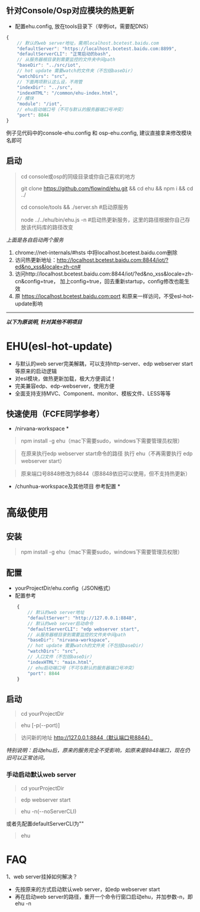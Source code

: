 ## 针对Console/Osp对应模块的热更新
* 配置ehu.config, 放在tools目录下（举例iot，需要配DNS）

```js
{
    // 默认的web server地址，需用localhost.bcetest.baidu.com
    "defaultServer": "https://localhost.bcetest.baidu.com:8899",
    "defaultServerCLI": "正常启动的bash",
    // 从服务器根目录到需要监控的文件夹中间path
    "baseDir": "../src/iot",
    // hot update 需要watch的文件夹（不包括baseDir）
    "watchDirs": "src",
    // 下面两项默认这么设，不用管
    "indexDir": "../src",
    "indexHTML": "/common/ehu-index.html",
    // 模块
    "module": "/iot",
    // ehu启动端口号（不可与默认的服务器端口号冲突）
    "port": 8844
}
```

例子见代码中的console-ehu.config 和 osp-ehu.config, 建议直接拿来修改模块名即可
## 启动
> cd console或osp的同级目录或你自己喜欢的地方
> 
> git clone https://github.com/fiowind/ehu.git && cd ehu && npm i && cd ../
> 
> cd console/tools && ./server.sh #启动原服务
> 
> node ../../ehu/bin/ehu.js -n  #启动热更新服务，这里的路径根据你自己存放该代码库的路径改变

*上面是各自启动两个服务*

1. chrome://net-internals/#hsts 中将localhost.bcetest.baidu.com删除
2. 访问热更新地址：http://localhost.bcetest.baidu.com:8844/iot/?ed&no_xss&locale=zh-cn#
3. 访问http://localhost.bcetest.baidu.com:8844/iot/?ed&no_xss&locale=zh-cn&config=true，  加上config=true，回去重新startup，config修改也能生效
4. 原 https://localhost.bcetest.baidu.com:port 和原来一样访问，不受esl-hot-update影响

-------
***以下为原说明, 针对其他不明项目***
# EHU(esl-hot-update)

- 与默认的web server完美解耦，可以支持http-server、edp webserver start等原来的启动逻辑
- 对esl模块，做热更新加载，极大方便调试！
- 完美兼容edp、edp-webserver，使用方便
- 全面支持支持MVC、Component、monitor、模板文件、LESS等等

## 快速使用（FCFE同学参考）
* /nirvana-workspace *

> npm install -g ehu（mac下需要sudo，windows下需要管理员权限）

> 在原来执行edp webserver start命令的路径 执行 ehu（不再需要执行 edp webserver start）

> 原来端口号8848修改为8844（原8848依旧可以使用，但不支持热更新）

* /chunhua-workspace及其他项目 参考配置 *


# 高级使用

## 安装

> npm install -g ehu（mac下需要sudo，windows下需要管理员权限）

## 配置

- yourProjectDir/ehu.config（JSON格式）
- 配置参考
```js
    {
        // 默认的web server地址
        "defaultServer": "http://127.0.0.1:8848",
        // 默认的web server启动命令
        "defaultServerCLI": "edp webserver start",
        // 从服务器根目录到需要监控的文件夹中间path
        "baseDir": "nirvana-workspace",
        // hot update 需要watch的文件夹（不包括baseDir）
        "watchDirs": "src",
        // 入口文件（不包括baseDir）
        "indexHTML": "main.html",
        // ehu启动端口号（不可与默认的服务器端口号冲突）
        "port": 8844
    }
```

## 启动

> cd yourProjectDir

> ehu [-p(--port)]

> 访问新的地址 http://127.0.0.1:8844（默认端口号8844）

*特别说明：启动ehu后，原来的服务完全不受影响，如原来是8848端口，现在仍旧可以正常访问。*

### 手动启动默认web server

> cd yourProjectDir

> edp webserver start

> ehu -n(--noServerCLI)

或者先配置defaultServerCLI为""

> ehu

# FAQ

1、web server挂掉如何解决？

- 先按原来的方式启动默认web server，如edp webserver start
- 再在启动web server的路径，重开一个命令行窗口启动ehu，并加参数-n，即ehu -n


